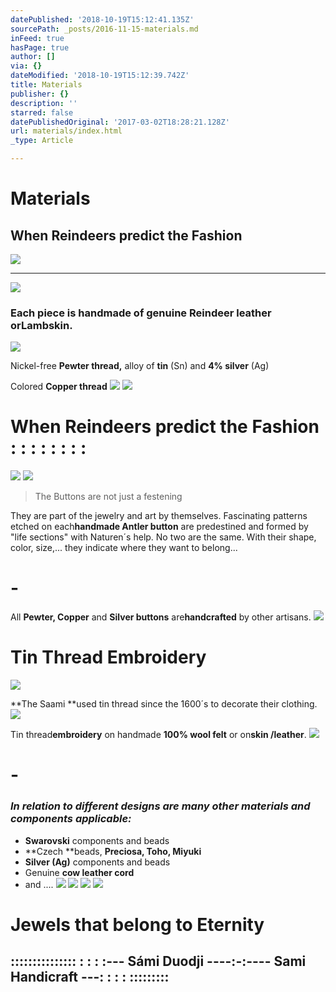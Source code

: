 ```yaml
---
datePublished: '2018-10-19T15:12:41.135Z'
sourcePath: _posts/2016-11-15-materials.md
inFeed: true
hasPage: true
author: []
via: {}
dateModified: '2018-10-19T15:12:39.742Z'
title: Materials
publisher: {}
description: ''
starred: false
datePublishedOriginal: '2017-03-02T18:28:21.128Z'
url: materials/index.html
_type: Article

---
```

# Materials

## When Reindeers predict the Fashion
![](https://the-grid-user-content.s3-us-west-2.amazonaws.com/357b3272-6cbd-44d6-8253-80c20bceea41.jpg)

---

![](https://the-grid-user-content.s3-us-west-2.amazonaws.com/e3bd8d8e-9a18-4c8e-84e5-e0fdab858267.jpg)

### Each piece is handmade of **genuine Reindeer leather** or**Lambskin**.
![](https://the-grid-user-content.s3-us-west-2.amazonaws.com/70caa0c1-4750-498a-b424-f7f13cfa5104.jpg)

Nickel-free **Pewter thread,** alloy of **tin** (Sn) and **4% silver** (Ag)

Colored **Copper thread**
![](https://the-grid-user-content.s3-us-west-2.amazonaws.com/22b2c8f8-9034-4561-9645-d322ba44430c.jpg)
![](https://the-grid-user-content.s3-us-west-2.amazonaws.com/6e092411-fbf2-443c-bd30-5991c6b793d5.jpg)

# When Reindeers predict the Fashion : : : : : : : :
![](https://the-grid-user-content.s3-us-west-2.amazonaws.com/69254b80-1b24-49eb-b834-6b29c28049e8.jpg)
![](https://the-grid-user-content.s3-us-west-2.amazonaws.com/eca365cf-4f83-4bbc-8095-15b3888fa27a.jpg)

> The Buttons are not just a festening

They are part of the jewelry and art by themselves. Fascinating patterns etched on each**handmade Antler button** are predestined and formed by "life sections" with Naturen´s help. No two are the same. With their shape, color, size,... they indicate where they want to belong...

# -

All **Pewter, Copper** and **Silver buttons** are**handcrafted** by other artisans.
![](https://the-grid-user-content.s3-us-west-2.amazonaws.com/616e9d38-3652-48ba-b159-a7cdfdf0990a.jpg)

# Tin Thread Embroidery
![](https://the-grid-user-content.s3-us-west-2.amazonaws.com/fbb8eec5-c677-481e-ab7f-d5668a2a2eea.jpg)

**The Saami **used tin thread since the 1600´s to decorate their clothing.
![](https://the-grid-user-content.s3-us-west-2.amazonaws.com/31083e0a-fc40-46f8-89aa-139438eb6b77.jpg)

Tin thread**embroidery** on handmade **100% wool felt** or on**skin /leather**.
![](https://the-grid-user-content.s3-us-west-2.amazonaws.com/1c88281d-57e4-4ba8-a855-0e5a95e17833.jpg)

# -

### _In relation to **different designs** are many other materials and components applicable:_

* **Swarovski** components and beads
* **Czech **beads, **Preciosa, Toho, Miyuki**
* **Silver (Ag)** components and beads
* Genuine **cow leather cord**
* and ....
![](https://the-grid-user-content.s3-us-west-2.amazonaws.com/136f5ad3-08f1-4908-8612-a0ebbae7b42f.jpg)
![](https://the-grid-user-content.s3-us-west-2.amazonaws.com/8772add5-57e3-4248-a783-628a32241f67.jpg)
![](https://the-grid-user-content.s3-us-west-2.amazonaws.com/679c13b0-9add-4bbe-9046-7ea3472f2e59.jpg)
![](https://the-grid-user-content.s3-us-west-2.amazonaws.com/a2942abc-0023-41f4-881d-1aecaf66ff2c.jpg)

# Jewels that belong to Eternity

## **::::::::::::::: : : : :--- Sámi Duodji ----:-:---- Sami Handicraft ---: : : : :::::::::**
